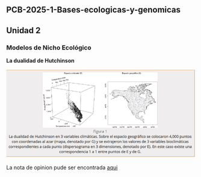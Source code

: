 ## PCB-2025-1-Bases-ecologicas-y-genomicas

## Unidad 2

### Modelos de Nicho Ecológico

**La dualidad de Hutchinson**

![La dualidad de Hutchinson](Huntchinsons_duality.png "La dualidad de Hutchinson")

La nota de opinion pude ser encontrada [aqui](https://www.redalyc.org/journal/425/42551127018/html/)
